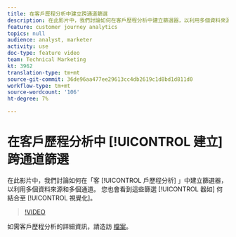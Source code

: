 ```yaml
---
title: 在客戶歷程分析中建立跨通道篩選
description: 在此影片中，我們討論如何在客戶歷程分析中建立篩選器，以利用多個資料來源和多個通道。 您也會看到這些篩選如何結合為視覺化。
feature: customer journey analytics
topics: null
audience: analyst, marketer
activity: use
doc-type: feature video
team: Technical Marketing
kt: 3962
translation-type: tm+mt
source-git-commit: 36de96aa477ee29613cc4db2619c1d8bd1d811d0
workflow-type: tm+mt
source-wordcount: '106'
ht-degree: 7%

---
```



# 在客戶歷程分析中 [!UICONTROL 建立] 跨通道篩選

在此影片中，我們討論如何在「客 [!UICONTROL 戶歷程分析] 」中建立篩選器，以利用多個資料來源和多個通道。 您也會看到這些篩選 [!UICONTROL 器如] 何結合至 [!UICONTROL 視覺化]。

>[!VIDEO](https://video.tv.adobe.com/v/31983/?quality=12)

如需客戶歷程分析的詳細資訊，請造訪 [檔案](https://docs.adobe.com/content/help/zh-Hant/analytics-platform/using/cja-landing.html)。
